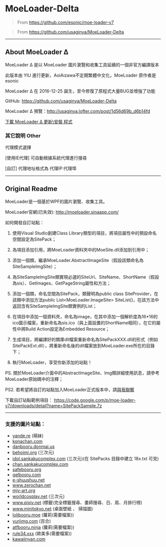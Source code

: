 ﻿# MoeLoader-Delta
> From https://github.com/esonic/moe-loader-v7

> From https://github.com/usaginya/MoeLoader-Delta

***

## About MoeLoader Δ

MoeLoader Δ 是以 MoeLoader 圖片瀏覽和收集工具延續的一個非官方編譯版本

此版本由 YIU 進行更新，AoiAizawa不定期繁體中文化，MoeLoader 原作者是 esonic

MoeLoader Δ 在 2016-12-25 誕生，至今修復了原程式大量BUG並增強了功能


GitHub: https://github.com/usaginya/MoeLoader-Delta

MoeLoader Δ 預覽：http://usaginya.lofter.com/post/1d56d69b_d6b14fd

[下載 MoeLoader Δ 更新\安裝 程式](https://raw.githubusercontent.com/usaginya/mkAppUpInfo/master/MoeLoader-Delta/Apps/MoeToNew.exe)



### 其它說明    Other

代理模式選擇

[使用IE代理] 可自動根據系統代理進行搜尋

[自訂] 代理地址格式為     代理IP:代理埠 

***

## Original Readme

MoeLoader是一個基於WPF的圖片瀏覽、收集工具。

MoeLoader官網(已失效): http://moeloader.sinaapp.com/

如何開發自訂站點：

1. 使用Visual Studio創建Class Library類型的項目，將項目屬性中的預設命名空間設定為SitePack；

2. 為項目添加引用，將MoeLoader資料夾中的MoeSite.dll添加到引用中；

3. 添加一個類，繼承MoeLoader.AbstractImageSite（假設該類命名為SiteSampleImgSite）；

4. 為SiteSampleImgSite類實現必選的SiteUrl、SiteName、ShortName（假設為sis）、GetImages、GetPageString屬性和方法；

5. 添加一個類，命名空間為SitePack，類聲明為public class SiteProvider，在該類中添加方法public List<MoeLoader.ImageSite> SiteList()，在該方法中返回含有SiteSampleImgSite類實例的List；

6. 在項目中添加一個資料夾，命名為image，在其中添加一個解析度為16*16的ico圖示檔案，重新命名為sis.ico（與上面設置的ShortName相同），在它的屬性中將Build Action設定為Embedded Resource；

7. 生成項目，將編譯好的類庫dll檔案重新命名為SitePackXXX.dll的形式（例如SitePackExt.dll），將重新命名後的dll檔案放到MoeLoader.exe所在的目錄下；

8. 執行MoeLoader，享受你新添加的站點！

PS. 關於MoeLoader介面中的AbstractImageSite、Img類詳細使用訊息，請參考MoeLoader原始碼中的注釋；

PS2. 若希望將自訂的站點加入MoeLoader正式版本中，請[與我聯繫](https://github.com/esonic)

下載自訂站點範例項目： https://code.google.com/p/moe-loader-v7/downloads/detail?name=SitePackSample.7z

------

### 支援的圖片站點：

* [yande.re](https://yande.re) (萌妹)
* [konachan.com](https://konachan.com)
* [danbooru.donmai.us](https://danbooru.donmai.us)
* [behoimi.org](http://behoimi.org) (三次元)
* [idol.sankakucomplex.com](https://idol.sankakucomplex.com) (三次元)(在 SitePacks 目錄中建立 18x.txt 可見)
* [chan.sankakucomplex.com](https://chan.sankakucomplex.com)
* [safebooru.org](http://safebooru.org)
* [gelbooru.com](https://gelbooru.com)
* [e-shuushuu.net](http://e-shuushuu.net)
* www.zerochan.net
* [mjv-art.org](https://anime-pictures.net)
* [worldcosplay.net](https://worldcosplay.net) (三次元)
* www.pixiv.net (標籤\完全標籤搜尋、畫師搜尋、日、周、月排行榜)
* www.minitokyo.net (桌面壁紙 、 掃描圖)
* [lolibooru.moe](https://lolibooru.moe) (蘿莉(需要檔案))
* [yuriimg.com](http://yuriimg.com) (百合)
* [atfbooru.ninja](http://atfbooru.ninja) (蘿莉(需要檔案))
* [rule34.xxx](https://rule34.xxx) (歐美多(需要檔案))
* [kawaiinyan.com](https://kawaiinyan.com)
